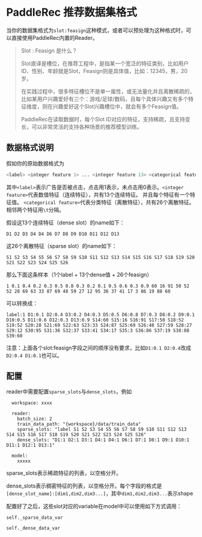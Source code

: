 # PaddleRec 推荐数据集格式

当你的数据集格式为`slot:feasign`这种模式，或者可以预处理为这种格式时，可以直接使用PaddleRec内置的Reader。

> Slot : Feasign 是什么？
>
> Slot直译是槽位，在推荐工程中，是指某一个宽泛的特征类别，比如用户ID、性别、年龄就是Slot，Feasign则是具体值，比如：12345，男，20岁。
> 
> 在实践过程中，很多特征槽位不是单一属性，或无法量化并且离散稀疏的，比如某用户兴趣爱好有三个：游戏/足球/数码，且每个具体兴趣又有多个特征维度，则在兴趣爱好这个Slot兴趣槽位中，就会有多个Feasign值。
>
> PaddleRec在读取数据时，每个Slot ID对应的特征，支持稀疏，且支持变长，可以非常灵活的支持各种场景的推荐模型训练。

## 数据格式说明

假如你的原始数据格式为

```bash
<label> <integer feature 1> ... <integer feature 13> <categorical feature 1> ... <categorical feature 26>
```

其中```<label>```表示广告是否被点击，点击用1表示，未点击用0表示。```<integer feature>```代表数值特征（连续特征），共有13个连续特征。
并且每个特征有一个特征值。
```<categorical feature>```代表分类特征（离散特征），共有26个离散特征。相邻两个特征用```\t```分隔。

假设这13个连续特征（dense slot）的name如下：

```
D1 D2 D3 D4 D4 D6 D7 D8 D9 D10 D11 D12 D13
```

这26个离散特征（sparse slot）的name如下：
```
S1 S2 S3 S4 S5 S6 S7 S8 S9 S10 S11 S12 S13 S14 S15 S16 S17 S18 S19 S20 S21 S22 S23 S24 S25 S26
```

那么下面这条样本（1个label + 13个dense值 + 26个feasign）
```
1 0.1 0.4 0.2 0.3 0.5 0.8 0.3 0.2 0.1 0.5 0.6 0.3 0.9 60 16 91 50 52 52 28 69 63 33 87 69 48 59 27 12 95 36 37 41 17 3 86 19 88 60
```

可以转换成：
```
label:1 D1:0.1 D2:0.4 D3:0.2 D4:0.3 D5:0.5 D6:0.8 D7:0.3 D8:0.2 D9:0.1 D10:0.5 D11:0.6 D12:0.3 D13:0.9 S14:60 S15:16 S16:91 S17:50 S18:52 S19:52 S20:28 S21:69 S22:63 S23:33 S24:87 S25:69 S26:48 S27:59 S28:27 S29:12 S30:95 S31:36 S32:37 S33:41 S34:17 S35:3 S36:86 S37:19 S38:88 S39:60
```

注意：上面各个slot:feasign字段之间的顺序没有要求，比如```D1:0.1 D2:0.4```改成```D2:0.4 D1:0.1```也可以。


## 配置

reader中需要配置```sparse_slots```与```dense_slots```，例如

```
  workspace: xxxx

  reader:
    batch_size: 2
    train_data_path: "{workspace}/data/train_data"
    sparse_slots: "label S1 S2 S3 S4 S5 S6 S7 S8 S9 S10 S11 S12 S13 S14 S15 S16 S17 S18 S19 S20 S21 S22 S23 S24 S25 S26"
    dense_slots: "D1:1 D2:1 D3:1 D4:1 D4:1 D6:1 D7:1 D8:1 D9:1 D10:1 D11:1 D12:1 D13:1"

  model:
    xxxxx
```

sparse_slots表示稀疏特征的列表，以空格分开。

dense_slots表示稠密特征的列表，以空格分开。每个字段的格式是```[dense_slot_name]:[dim1,dim2,dim3...]```，其中```dim1,dim2,dim3...```表示shape


配置好了之后，这些slot对应的variable在model中可以使用如下方式调用：
```
self._sparse_data_var

self._dense_data_var
```

